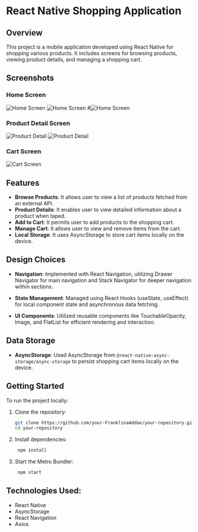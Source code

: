 # React Native Shopping Application

## Overview

This project is a mobile application developed using React Native for shopping various products. It includes screens for browsing products, viewing product details, and managing a shopping cart.

## Screenshots

### Home Screen
![Home Screen](HomeScreen3.jpg)
![Home Screen](HomeScreen2.jpg)
#![Home Screen](HomeScreen1.jpg)

### Product Detail Screen
![Product Detail](ProductDetail1.jpg)
![Product Detail](ProductDetail2.jpg)

### Cart Screen
![Cart Screen](screenshots/CartScreen.png)

## Features

- **Browse Products**: It allows user to view a list of products fetched from an external API.
- **Product Details**: It enables user to view detailed information about a product when taped.
- **Add to Cart**: It permits user to add products to the shopping cart.
- **Manage Cart**: It allows user to view and remove items from the cart.
- **Local Storage**: It uses AsyncStorage to store cart items locally on the device.

## Design Choices

- **Navigation**: Implemented with React Navigation, utilizing Drawer Navigator for main navigation and Stack Navigator for deeper navigation within sections.
  
- **State Management**: Managed using React Hooks (useState, useEffect) for local component state and asynchronous data fetching.

- **UI Components**: Utilized reusable components like TouchableOpacity, Image, and FlatList for efficient rendering and interaction.

## Data Storage

- **AsyncStorage**: Used AsyncStorage from `@react-native-async-storage/async-storage` to persist shopping cart items locally on the device.

## Getting Started

To run the project locally:

1. Clone the repository:
   ```bash
   git clone https://github.com/your-FranklinaAddae/your-repository.git
   cd your-repository
   ```

2. Install dependencies:

   ```bash
    npm install
   ```

3. Start the Metro Bundler:

   ```bash
    npm start
   ```

## Technologies Used:

- React Native
- AsyncStorage
- React Navigation
- Axios